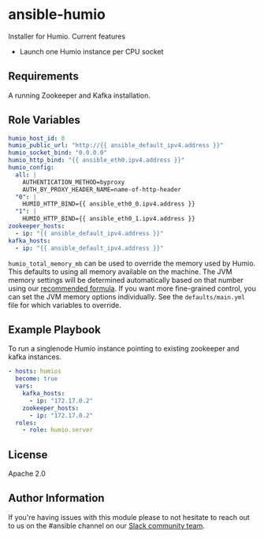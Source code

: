 ansible-humio
=========

Installer for Humio.
Current features
- Launch one Humio instance per CPU socket

Requirements
------------

A running Zookeeper and Kafka installation.

Role Variables
--------------

```yaml
humio_host_id: 0
humio_public_url: "http://{{ ansible_default_ipv4.address }}"
humio_socket_bind: "0.0.0.0"
humio_http_bind: "{{ ansible_eth0.ipv4.address }}"
humio_config:
  all: |
    AUTHENTICATION_METHOD=byproxy
    AUTH_BY_PROXY_HEADER_NAME=name-of-http-header
  "0": |
    HUMIO_HTTP_BIND={{ ansible_eth0_0.ipv4.address }}
  "1": |
    HUMIO_HTTP_BIND={{ ansible_eth0_1.ipv4.address }}
zookeeper_hosts:
  - ip: "{{ ansible_default_ipv4.address }}"
kafka_hosts:
  - ip: "{{ ansible_default_ipv4.address }}"
```

`humio_total_memory_mb` can be used to override the memory used by Humio. This defaults to
using all memory available on the machine. The JVM memory settings will be determined automatically
based on that number using our [recommended formula](https://docs.humio.com/operations-guide/configuration/basic-configuration/jvm-configuration/#java-memory-options).
If you want more fine-grained control, you can set the JVM memory options individually. See
the `defaults/main.yml` file for which variables to override.

Example Playbook
----------------

To run a singlenode Humio instance pointing to existing zookeeper and kafka instances.

```yaml
- hosts: humios
  become: true
  vars:
    kafka_hosts:
      - ip: "172.17.0.2"
    zookeeper_hosts:
      - ip: "172.17.0.2"
  roles:
    - role: humio.server
```

License
-------

Apache 2.0

Author Information
------------------

If you're having issues with this module please to not hesitate to reach out to us on the #ansible channel on our [Slack community team](https://community.humio.com/).
